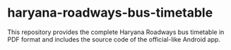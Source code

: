 # haryana-roadways-bus-timetable
This repository provides the complete Haryana Roadways bus timetable in PDF format and includes the source code of the official-like Android app.
